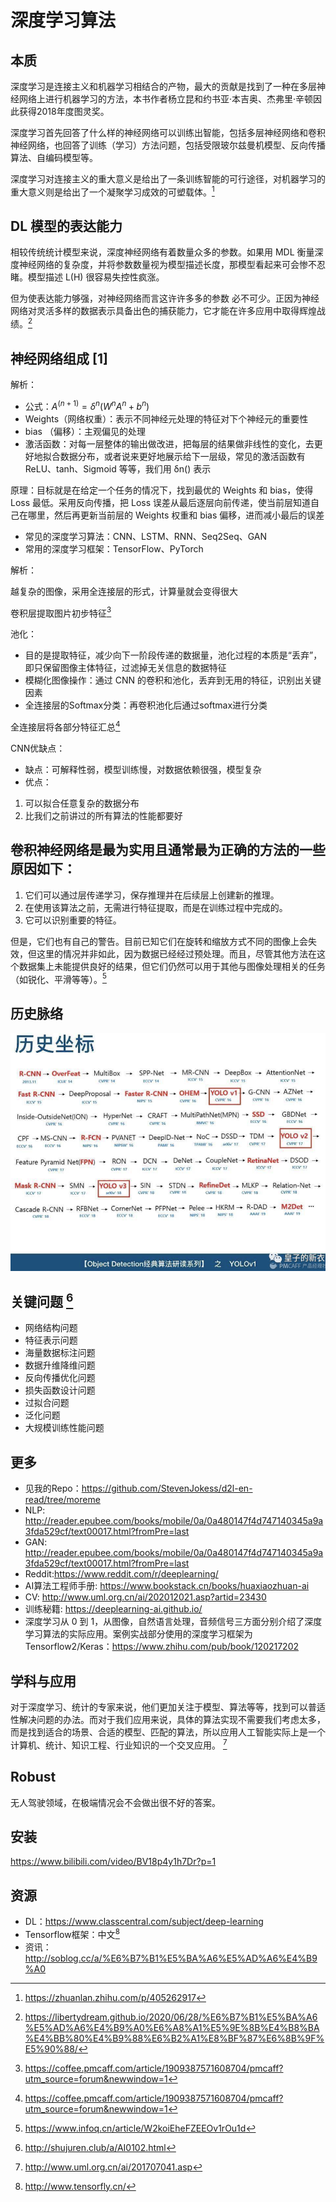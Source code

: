 # 深度学习算法

## 本质

深度学习是连接主义和机器学习相结合的产物，最大的贡献是找到了一种在多层神经网络上进行机器学习的方法，本书作者杨立昆和约书亚·本吉奥、杰弗里·辛顿因此获得2018年度图灵奖。

深度学习首先回答了什么样的神经网络可以训练出智能，包括多层神经网络和卷积神经网络，也回答了训练（学习）方法问题，包括受限玻尔兹曼机模型、反向传播算法、自编码模型等。

深度学习对连接主义的重大意义是给出了一条训练智能的可行途径，对机器学习的重大意义则是给出了一个凝聚学习成效的可塑载体。[^10]

## DL 模型的表达能力

相较传统统计模型来说，深度神经网络有着数量众多的参数。如果用 MDL 衡量深度神经网络的复杂度，并将参数数量视为模型描述长度，那模型看起来可会惨不忍睹。模型描述
L(H) 很容易失控性疯涨。

但为使表达能力够强，对神经网络而言这许许多多的参数 必不可少。正因为神经网络对灵活多样的数据表示具备出色的捕获能力，它才能在许多应用中取得辉煌战绩。[^4]

## 神经网络组成 [1]

解析：

- 公式：$A^{(n+1)}=\delta^{n}\left(W^{n} A^{n}+b^{n}\right)$
- Weights（网络权重）：表示不同神经元处理的特征对下个神经元的重要性
- bias （偏移）：主观偏见的处理
- 激活函数：对每一层整体的输出做改进，把每层的结果做非线性的变化，去更好地拟合数据分布，或者说来更好地展示给下一层级，常见的激活函数有 ReLU、tanh、Sigmoid 等等，我们用 δn() 表示

原理：目标就是在给定一个任务的情况下，找到最优的 Weights 和 bias，使得 Loss 最低。采用反向传播，把 Loss 误差从最后逐层向前传递，使当前层知道自己在哪里，然后再更新当前层的 Weights 权重和 bias 偏移，进而减小最后的误差

- 常见的深度学习算法：CNN、LSTM、RNN、Seq2Seq、GAN
- 常用的深度学习框架：TensorFlow、PyTorch

解析：

越复杂的图像，采用全连接层的形式，计算量就会变得很大

卷积层提取图片初步特征[^5]

池化：

- 目的是提取特征，减少向下一阶段传递的数据量，池化过程的本质是“丢弃”，即只保留图像主体特征，过滤掉无关信息的数据特征
- 模糊化图像操作：通过 CNN 的卷积和池化，丢弃到无用的特征，识别出关键因素
- 全连接层的Softmax分类：再卷积池化后通过softmax进行分类

全连接层将各部分特征汇总[^5]

CNN优缺点：

- 缺点：可解释性弱，模型训练慢，对数据依赖很强，模型复杂
- 优点：

1. 可以拟合任意复杂的数据分布
1. 比我们之前讲过的所有算法的性能都要好

## 卷积神经网络是最为实用且通常最为正确的方法的一些原因如下：

1. 它们可以通过层传递学习，保存推理并在后续层上创建新的推理。
1. 在使用该算法之前，无需进行特征提取，而是在训练过程中完成的。
1. 它可以识别重要的特征。

但是，它们也有自己的警告。目前已知它们在旋转和缩放方式不同的图像上会失效，但这里的情况并非如此，因为数据已经经过预处理。而且，尽管其他方法在这个数据集上未能提供良好的结果，但它们仍然可以用于其他与图像处理相关的任务（如锐化、平滑等等）。[^7]

## 历史脉络

![目标检测的历史脉络[^5]](../img/obj_detect_history.png)

## 关键问题 [^8]

- 网络结构问题
- 特征表示问题
- 海量数据标注问题
- 数据升维降维问题
- 反向传播优化问题
- 损失函数设计问题
- 过拟合问题
- 泛化问题
- 大规模训练性能问题

## 更多

- 见我的Repo：https://github.com/StevenJokess/d2l-en-read/tree/moreme
- NLP: http://reader.epubee.com/books/mobile/0a/0a480147f4d747140345a9a3fda529cf/text00017.html?fromPre=last
- GAN: http://reader.epubee.com/books/mobile/0a/0a480147f4d747140345a9a3fda529cf/text00017.html?fromPre=last
- Reddit:https://www.reddit.com/r/deeplearning/
- AI算法工程师手册: https://www.bookstack.cn/books/huaxiaozhuan-ai
- CV: http://www.uml.org.cn/ai/202012021.asp?artid=23430
- 训练秘籍: https://deeplearning-ai.github.io/
- 深度学习从 0 到 1，从图像，自然语言处理，音频信号三方面分别介绍了深度学习算法的实际应用。案例实战部分使用的深度学习框架为 Tensorflow2/Keras：https://www.zhihu.com/pub/book/120217202

## 学科与应用

对于深度学习、统计的专家来说，他们更加关注于模型、算法等等，找到可以普适性解决问题的办法。而对于我们应用来说，具体的算法实现不需要我们考虑太多，而是找到适合的场景、合适的模型、匹配的算法，所以应用人工智能实际上是一个计算机、统计、知识工程、行业知识的一个交叉应用。 [^3]

## Robust

无人驾驶领域，在极端情况会不会做出很不好的答案。

## 安装

https://www.bilibili.com/video/BV18p4y1h7Dr?p=1

## 资源

- DL：https://www.classcentral.com/subject/deep-learning
- Tensorflow框架：中文[^6]
- 资讯：http://soblog.cc/a/%E6%B7%B1%E5%BA%A6%E5%AD%A6%E4%B9%A0


[^1]: https://www.yinxiang.com/everhub/note/e7f0c50e-dc27-488f-a9f9-35c121e20bb1
[^2]: https://github.com/StevenJokess/d2l-en-read/tree/moreme
[^3]: http://www.uml.org.cn/ai/201707041.asp
[^4]: https://libertydream.github.io/2020/06/28/%E6%B7%B1%E5%BA%A6%E5%AD%A6%E4%B9%A0%E6%A8%A1%E5%9E%8B%E4%B8%BA%E4%BB%80%E4%B9%88%E6%B2%A1%E8%BF%87%E6%8B%9F%E5%90%88/
[^5]: https://coffee.pmcaff.com/article/1909387571608704/pmcaff?utm_source=forum&newwindow=1
[^6]: http://www.tensorfly.cn/
[^7]: https://www.infoq.cn/article/W2koiEheFZEEOv1rOu1d
[^8]: http://shujuren.club/a/AI0102.html
[^9]: https://www.bilibili.com/video/BV1J54y187f9?p=2
[^10]: https://zhuanlan.zhihu.com/p/405262917
